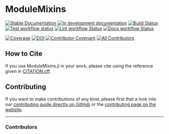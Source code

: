 # ModuleMixins

[![Stable Documentation](https://img.shields.io/badge/docs-stable-blue.svg)](https://jhidding.github.io/ModuleMixins.jl/stable)
[![In development documentation](https://img.shields.io/badge/docs-dev-blue.svg)](https://jhidding.github.io/ModuleMixins.jl/dev)
[![Build Status](https://github.com/jhidding/ModuleMixins.jl/workflows/Test/badge.svg)](https://github.com/jhidding/ModuleMixins.jl/actions)
[![Test workflow status](https://github.com/jhidding/ModuleMixins.jl/actions/workflows/Test.yml/badge.svg?branch=main)](https://github.com/jhidding/ModuleMixins.jl/actions/workflows/Test.yml?query=branch%3Amain)
[![Lint workflow Status](https://github.com/jhidding/ModuleMixins.jl/actions/workflows/Lint.yml/badge.svg?branch=main)](https://github.com/jhidding/ModuleMixins.jl/actions/workflows/Lint.yml?query=branch%3Amain)
[![Docs workflow Status](https://github.com/jhidding/ModuleMixins.jl/actions/workflows/Docs.yml/badge.svg?branch=main)](https://github.com/jhidding/ModuleMixins.jl/actions/workflows/Docs.yml?query=branch%3Amain)

[![Coverage](https://codecov.io/gh/jhidding/ModuleMixins.jl/branch/main/graph/badge.svg)](https://codecov.io/gh/jhidding/ModuleMixins.jl)
[![DOI](https://zenodo.org/badge/DOI/FIXME)](https://doi.org/FIXME)
[![Contributor Covenant](https://img.shields.io/badge/Contributor%20Covenant-2.1-4baaaa.svg)](CODE_OF_CONDUCT.md)
[![All Contributors](https://img.shields.io/github/all-contributors/jhidding/ModuleMixins.jl?labelColor=5e1ec7&color=c0ffee&style=flat-square)](#contributors)

## How to Cite

If you use ModuleMixins.jl in your work, please cite using the reference given in [CITATION.cff](https://github.com/jhidding/ModuleMixins.jl/blob/main/CITATION.cff).


## Contributing

If you want to make contributions of any kind, please first that a look into our [contributing guide directly on GitHub](docs/src/90-contributing.md) or the [contributing page on the website](https://jhidding.github.io/ModuleMixins.jl/dev/90-contributing/).


---

### Contributors

<!-- ALL-CONTRIBUTORS-LIST:START - Do not remove or modify this section -->
<!-- prettier-ignore-start -->
<!-- markdownlint-disable -->

<!-- markdownlint-restore -->
<!-- prettier-ignore-end -->

<!-- ALL-CONTRIBUTORS-LIST:END -->

